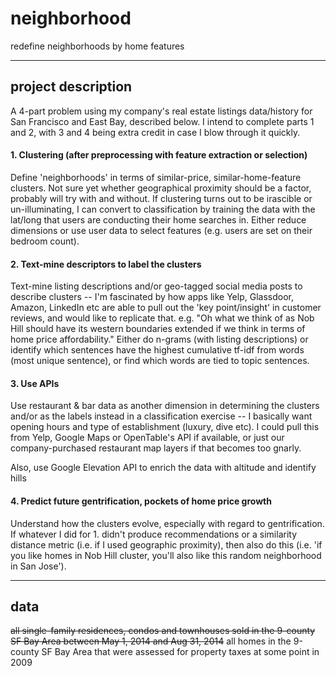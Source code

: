 # neighborhood
redefine neighborhoods by home features

-----------------
project description
-----------------
A 4-part problem using my company's real estate listings data/history for San Francisco and East Bay, described below. I intend to complete parts 1 and 2, with 3 and 4 being extra credit in case I blow through it quickly.

#### 1. Clustering (after preprocessing with feature extraction or selection)
Define 'neighborhoods' in terms of similar-price, similar-home-feature clusters. Not sure yet whether geographical proximity should be a factor, probably will try with and without. If clustering turns out to be irascible or un-illuminating, I can convert to classification by training the data with the lat/long that users are conducting their home searches in. Either reduce dimensions or use user data to select features (e.g. users are set on their bedroom count).

#### 2. Text-mine descriptors to label the clusters
Text-mine listing descriptions and/or geo-tagged social media posts to describe clusters -- I'm fascinated by how apps like Yelp, Glassdoor, Amazon, LinkedIn etc are able to pull out the 'key point/insight' in customer reviews, and would like to replicate that. e.g. "Oh what we think of as Nob Hill should have its western boundaries extended if we think in terms of home price affordability." Either do n-grams (with listing descriptions) or identify which sentences have the highest cumulative tf-idf from words (most unique sentence), or find which words are tied to topic sentences.

#### 3. Use APIs
Use restaurant & bar data as another dimension in determining the clusters and/or as the labels instead in a classification exercise -- I basically want opening hours and type of establishment (luxury, dive etc). I could pull this from Yelp, Google Maps or OpenTable's API if available, or just our company-purchased restaurant map layers if that becomes too gnarly.

Also, use Google Elevation API to enrich the data with altitude and identify hills

#### 4. Predict future gentrification, pockets of home price growth
Understand how the clusters evolve, especially with regard to gentrification. If whatever I did for 1. didn't produce recommendations or a similarity distance metric (i.e. if I used geographic proximity), then also do this (i.e. 'if you like homes in Nob Hill cluster, you'll also like this random neighborhood in San Jose').

------------
data
------------
~~all single-family residences, condos and townhouses sold in the 9-county SF Bay Area between May 1, 2014 and Aug 31, 2014~~
all homes in the 9-county SF Bay Area that were assessed for property taxes at some point in 2009
